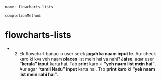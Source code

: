 ```ngMeta
name: flowcharts-lists

completionMethod:
```
# flowcharts-lists

 
- 2) Ek flowchart banao jo user se ek **jagah ka naam input le**. Aur check karo ki kya yeh naam **places** list mein hai ya nahi?
**Jaise**, agar user **“kerala” input** karta hai. Tab **print** karo ki **“yeh naam list mein hai”**. Aur agar **“tamil Nadu” input** karta hai. Tab **print karo** ki **“yeh naam list mein nahi hai”**.
